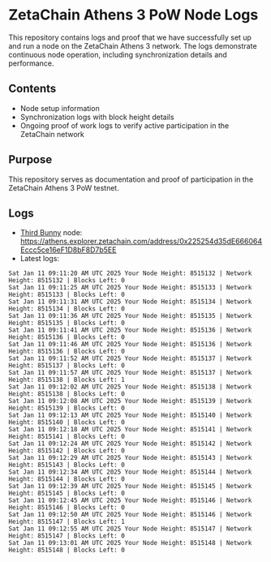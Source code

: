 # ZetaChain Athens 3 PoW Node Logs
This repository contains logs and proof that we have successfully set up and run a node on the ZetaChain Athens 3 network. The logs demonstrate continuous node operation, including synchronization details and performance.

## Contents
- Node setup information
- Synchronization logs with block height details
- Ongoing proof of work logs to verify active participation in the ZetaChain network

## Purpose
This repository serves as documentation and proof of participation in the ZetaChain Athens 3 PoW testnet.

## Logs

- [Third Bunny](https://thirdbunny.xyz/) node: https://athens.explorer.zetachain.com/address/0x225254d35dE666064Eccc5ce16eF1D8bF8D7b5EE
- Latest logs:
```
Sat Jan 11 09:11:20 AM UTC 2025 Your Node Height: 8515132 | Network Height: 8515132 | Blocks Left: 0
Sat Jan 11 09:11:25 AM UTC 2025 Your Node Height: 8515133 | Network Height: 8515133 | Blocks Left: 0
Sat Jan 11 09:11:31 AM UTC 2025 Your Node Height: 8515134 | Network Height: 8515134 | Blocks Left: 0
Sat Jan 11 09:11:36 AM UTC 2025 Your Node Height: 8515135 | Network Height: 8515135 | Blocks Left: 0
Sat Jan 11 09:11:41 AM UTC 2025 Your Node Height: 8515136 | Network Height: 8515136 | Blocks Left: 0
Sat Jan 11 09:11:46 AM UTC 2025 Your Node Height: 8515136 | Network Height: 8515136 | Blocks Left: 0
Sat Jan 11 09:11:52 AM UTC 2025 Your Node Height: 8515137 | Network Height: 8515137 | Blocks Left: 0
Sat Jan 11 09:11:57 AM UTC 2025 Your Node Height: 8515137 | Network Height: 8515138 | Blocks Left: 1
Sat Jan 11 09:12:02 AM UTC 2025 Your Node Height: 8515138 | Network Height: 8515138 | Blocks Left: 0
Sat Jan 11 09:12:08 AM UTC 2025 Your Node Height: 8515139 | Network Height: 8515139 | Blocks Left: 0
Sat Jan 11 09:12:13 AM UTC 2025 Your Node Height: 8515140 | Network Height: 8515140 | Blocks Left: 0
Sat Jan 11 09:12:18 AM UTC 2025 Your Node Height: 8515141 | Network Height: 8515141 | Blocks Left: 0
Sat Jan 11 09:12:24 AM UTC 2025 Your Node Height: 8515142 | Network Height: 8515142 | Blocks Left: 0
Sat Jan 11 09:12:29 AM UTC 2025 Your Node Height: 8515143 | Network Height: 8515143 | Blocks Left: 0
Sat Jan 11 09:12:34 AM UTC 2025 Your Node Height: 8515144 | Network Height: 8515144 | Blocks Left: 0
Sat Jan 11 09:12:39 AM UTC 2025 Your Node Height: 8515145 | Network Height: 8515145 | Blocks Left: 0
Sat Jan 11 09:12:45 AM UTC 2025 Your Node Height: 8515146 | Network Height: 8515146 | Blocks Left: 0
Sat Jan 11 09:12:50 AM UTC 2025 Your Node Height: 8515146 | Network Height: 8515147 | Blocks Left: 1
Sat Jan 11 09:12:55 AM UTC 2025 Your Node Height: 8515147 | Network Height: 8515147 | Blocks Left: 0
Sat Jan 11 09:13:01 AM UTC 2025 Your Node Height: 8515148 | Network Height: 8515148 | Blocks Left: 0
```
